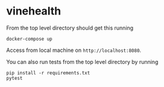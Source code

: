 # vinehealth

From the top level directory should get this running
```
docker-compose up
```

Access from local machine on `http://localhost:8080`.

You can also run tests from the top level directory by running
```
pip install -r requirements.txt
pytest
```




